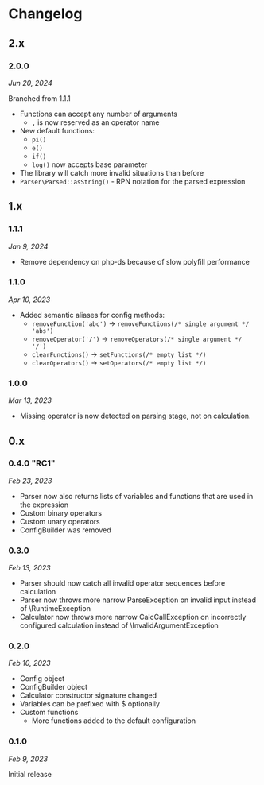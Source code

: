 # Changelog

## 2.x

### 2.0.0

*Jun 20, 2024*

Branched from 1.1.1

* Functions can accept any number of arguments
  * ``,`` is now reserved as an operator name
* New default functions:
  * `pi()`
  * `e()`
  * `if()`
  * `log()` now accepts base parameter
* The library will catch more invalid situations than before
* ``Parser\Parsed::asString()`` - RPN notation for the parsed expression

## 1.x

### 1.1.1

*Jan 9, 2024*

* Remove dependency on php-ds because of slow polyfill performance

### 1.1.0

*Apr 10, 2023*

* Added semantic aliases for config methods:
  * `removeFunction('abc')` -> `removeFunctions(/* single argument */ 'abs')`
  * `removeOperator('/')` -> `removeOperators(/* single argument */ '/')`
  * `clearFunctions()` -> `setFunctions(/* empty list */)`
  * `clearOperators()` -> `setOperators(/* empty list */)`

### 1.0.0

*Mar 13, 2023*

* Missing operator is now detected on parsing stage, not on calculation.

## 0.x

### 0.4.0 "RC1"

*Feb 23, 2023*

* Parser now also returns lists of variables and functions that are used in the expression
* Custom binary operators
* Custom unary operators
* ConfigBuilder was removed 

### 0.3.0

*Feb 13, 2023*

* Parser should now catch all invalid operator sequences before calculation
* Parser now throws more narrow ParseException on invalid input instead of \RuntimeException
* Calculator now throws more narrow CalcCallException on incorrectly configured calculation instead of \InvalidArgumentException

### 0.2.0

*Feb 10, 2023*

* Config object
* ConfigBuilder object
* Calculator constructor signature changed
* Variables can be prefixed with $ optionally
* Custom functions
  * More functions added to the default configuration

### 0.1.0

*Feb 9, 2023*

Initial release
